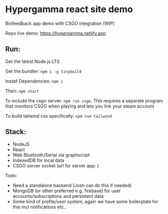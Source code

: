 # Hypergamma react site demo

Biofeedback app demo with CSGO integration (WIP)

Repo live demo: https://hypergamma.netlify.app

## Run:

Get the latest Node.js LTS

Get the bundler: `npm i -g tinybuild`

Install Dependencies: `npm i`

Then: `npm start`

To include the csgo server: `npm run csgo`. This requires a separate program that monitors CSGO when playing and lets you link your steam account

To build tailwind css specifically: `npm run tailwind`

## Stack:

- NodeJS
- React
- Web Bluetooth/Serial via graphscript
- IndexedDB for local data
- CSGO server socket (url for server app: )

Todo: 

- Need a standalone backend (Josh can do this if needed)
- MongoDB (or other preferred e.g. firebase) for user accounts/subscriptions and persistent data
- Some kind of profile/user system, again we have some boilerplate for this incl notifications etc..
